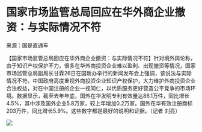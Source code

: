 # 国家市场监管总局回应在华外商企业撤资：与实际情况不符

来源：国是直通车

【国家市场监管总局回应在华外商企业撤资：与实际情况不符】针对境外舆论称，由于知识产权保护不力，很多在华外商投资企业难以盈利、出现撤资等情况，国家市场监管总局副局长甘霖26日在国新办举行的新闻发布会上强调，该说法与实际情况不符。中国政府高度重视外商投资企业知识产权保护，大力维护外商投资企业合法权益，对在中国注册的企业一视同仁，以优质服务更好营造公平竞争的市场环境。数据显示，截至去年年底，国外在华发明专利有效量达86.1万件，同比增长4.5%，其中涉及国外企业5.8万家，较上年增加0.2万家。国外在华有效注册商标203万件，同比增长5.9%。这些数字都是最好的说明和证据。（记者
刘亮）

![](https://inews.gtimg.com/om_bt/O3L84phnfvocnczuGFyfEj9t8HCVxzWce2wVXrdeoXEbIAA/1000)

